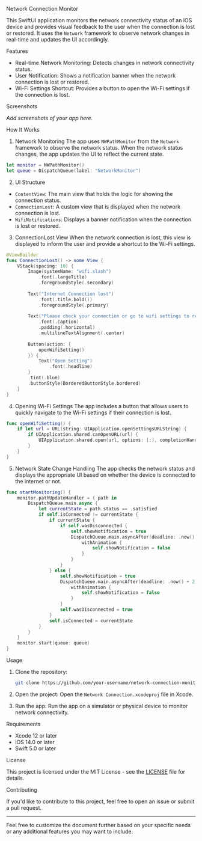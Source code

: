 Network Connection Monitor

This SwiftUI application monitors the network connectivity status of an iOS device and provides visual feedback to the user when the connection is lost or restored. It uses the `Network` framework to observe network changes in real-time and updates the UI accordingly.

 Features

- Real-time Network Monitoring: Detects changes in network connectivity status.
- User Notification: Shows a notification banner when the network connection is lost or restored.
- Wi-Fi Settings Shortcut: Provides a button to open the Wi-Fi settings if the connection is lost.

 Screenshots

*Add screenshots of your app here.*

 How It Works

 1. Network Monitoring
The app uses `NWPathMonitor` from the `Network` framework to observe the network status. When the network status changes, the app updates the UI to reflect the current state.

```swift
let monitor = NWPathMonitor()
let queue = DispatchQueue(label: "NetworkMonitor")
```

 2. UI Structure

- `ContentView`: The main view that holds the logic for showing the connection status.
- `ConnectionLost`: A custom view that is displayed when the network connection is lost.
- `WifiNotifications`: Displays a banner notification when the connection is lost or restored.

 3. ConnectionLost View
When the network connection is lost, this view is displayed to inform the user and provide a shortcut to the Wi-Fi settings.

```swift
@ViewBuilder
func ConnectionLost() -> some View {
    VStack(spacing: 10) {
        Image(systemName: "wifi.slash")
            .font(.largeTitle)
            .foregroundStyle(.secondary)
        
        Text("Internet Connection lost")
            .font(.title.bold())
            .foregroundStyle(.primary)
        
        Text("Please check your connection or go to wifi settings to reconnect.")
            .font(.caption)
            .padding(.horizontal)
            .multilineTextAlignment(.center)
        
        Button(action: {
            openWifiSetting()
        }) {
            Text("Open Setting")
                .font(.headline)
        }
        .tint(.blue)
        .buttonStyle(BorderedButtonStyle.bordered)
    }
}
```

 4. Opening Wi-Fi Settings
The app includes a button that allows users to quickly navigate to the Wi-Fi settings if their connection is lost.

```swift
func openWifiSetting() {
    if let url = URL(string: UIApplication.openSettingsURLString) {
        if UIApplication.shared.canOpenURL(url) {
            UIApplication.shared.open(url, options: [:], completionHandler: nil)
        }
    }
}
```

 5. Network State Change Handling
The app checks the network status and displays the appropriate UI based on whether the device is connected to the internet or not.

```swift
func startMonitoring() {
    monitor.pathUpdateHandler = { path in
        DispatchQueue.main.async {
            let currentState = path.status == .satisfied
            if self.isConnected != currentState {
                if currentState {
                    if self.wasDisconnected {
                        self.showNotification = true
                        DispatchQueue.main.asyncAfter(deadline: .now() + 2) {
                            withAnimation {
                                self.showNotification = false
                            }
                        }
                    }
                } else {
                    self.showNotification = true
                    DispatchQueue.main.asyncAfter(deadline: .now() + 2) {
                        withAnimation {
                            self.showNotification = false
                        }
                    }
                    self.wasDisconnected = true
                }
                self.isConnected = currentState
            }
        }
    }
    monitor.start(queue: queue)
}
```

 Usage

1. Clone the repository:
   ```bash
   git clone https://github.com/your-username/network-connection-monitor.git
   ```

2. Open the project:
   Open the `Network Connection.xcodeproj` file in Xcode.

3. Run the app:
   Run the app on a simulator or physical device to monitor network connectivity.

 Requirements

- Xcode 12 or later
- iOS 14.0 or later
- Swift 5.0 or later

 License

This project is licensed under the MIT License - see the [LICENSE](LICENSE) file for details.

 Contributing

If you'd like to contribute to this project, feel free to open an issue or submit a pull request.

---

Feel free to customize the document further based on your specific needs or any additional features you may want to include.

